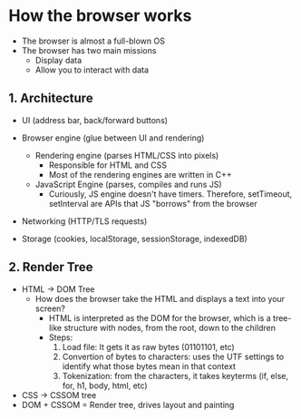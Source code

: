 # How the browser works

- The browser is almost a full-blown OS
- The browser has two main missions
  - Display data
  - Allow you to interact with data

## 1. Architecture

- UI (address bar, back/forward buttons)
- Browser engine (glue between UI and rendering)

  - Rendering engine (parses HTML/CSS into pixels)
    - Responsible for HTML and CSS
    - Most of the rendering engines are written in C++
  - JavaScript Engine (parses, compiles and runs JS)
    - Curiously, JS engine doesn't have timers. Therefore, setTimeout, setInterval are APIs that JS "borrows" from the browser

- Networking (HTTP/TLS requests)
- Storage (cookies, localStorage, sessionStorage, indexedDB)

## 2. Render Tree

- HTML -> DOM Tree
  - How does the browser take the HTML and displays a text into your screen?
    - HTML is interpreted as the DOM for the browser, which is a tree-like structure with nodes, from the root, down to the children
    - Steps:
      1. Load file: It gets it as raw bytes (01101101, etc)
      2. Convertion of bytes to characters: uses the UTF settings to identify what those bytes mean in that context
      3. Tokenization: from the characters, it takes keyterms (if, else, for, h1, body, html, etc)
- CSS -> CSSOM tree
- DOM + CSSOM = Render tree, drives layout and painting
